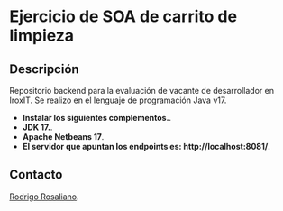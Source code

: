 # Ejercicio de SOA de carrito de limpieza

## Descripción
Repositorio backend para la evaluación de vacante de desarrollador en IroxIT.
Se realizo en el lenguaje de programación Java v17.


- **Instalar los siguientes complementos.**.
- **JDK 17.**.
- **Apache Netbeans 17**.
- **El servidor que apuntan los endpoints es: http://localhost:8081/**.

## Contacto
[Rodrigo Rosaliano](rodrigorosalianochagoyan@gmail.com).
